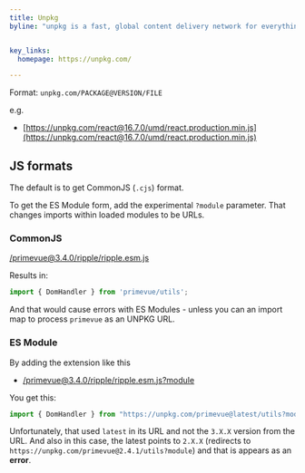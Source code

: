 ```yaml
---
title: Unpkg
byline: "unpkg is a fast, global content delivery network for everything on npm."


key_links:
  homepage: https://unpkg.com/

---
```


Format: `unpkg.com/PACKAGE@VERSION/FILE`

e.g. 

- [https://unpkg.com/react@16.7.0/umd/react.production.min.js](https://unpkg.com/react@16.7.0/umd/react.production.min.js)


## JS formats

The default is to get CommonJS (`.cjs`) format.

To get the ES Module form, add the experimental `?module` parameter. That changes imports within loaded modules to be URLs.

### CommonJS

[/primevue@3.4.0/ripple/ripple.esm.js](https://unpkg.com/primevue@3.4.0/ripple/ripple.esm.js)

Results in:

```javascript
import { DomHandler } from 'primevue/utils';
```

And that would cause errors with ES Modules - unless you can an import map to process `primevue` as an UNPKG URL.

### ES Module

By adding the extension like this

- [/primevue@3.4.0/ripple/ripple.esm.js?module](https://unpkg.com/primevue@3.4.0/ripple/ripple.esm.js?module)

You get this:

```javascript
import { DomHandler } from "https://unpkg.com/primevue@latest/utils?module";
```

Unfortunately, that used `latest` in its URL and not the `3.X.X` version from the URL. And also in this case, the latest points to `2.X.X` (redirects to `https://unpkg.com/primevue@2.4.1/utils?module`) and that is appears as an **error**.
